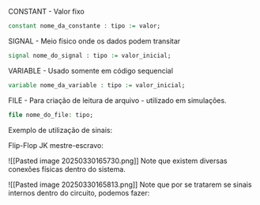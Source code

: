 CONSTANT - Valor fixo
```VHDL
constant nome_da_constante : tipo := valor;
```
SIGNAL - Meio físico onde os dados podem transitar
```VHDL
signal nome_do_signal : tipo := valor_inicial;
```
VARIABLE - Usado somente em código sequencial
```VHDL
variable nome_da_variable : tipo := valor_inicial;
```
FILE - Para criação de leitura de arquivo - utilizado em simulações.
```VHDL
file nome_do_file: tipo;
```

Exemplo de utilização de sinais:

Flip-Flop JK mestre-escravo:

![[Pasted image 20250330165730.png]]
Note que existem diversas conexões físicas dentro do sistema.

![[Pasted image 20250330165813.png]]
Note que por se tratarem se sinais internos dentro do circuito, podemos fazer:

 